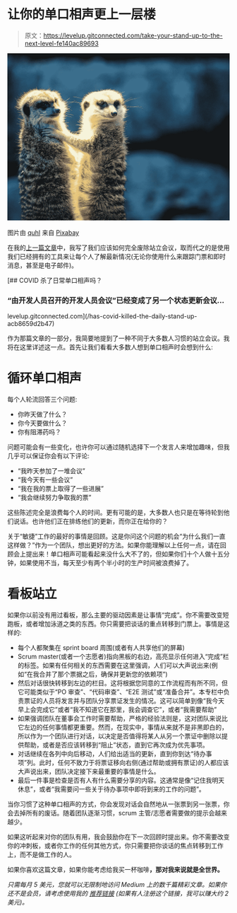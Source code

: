 # 让你的单口相声更上一层楼

> 原文：<https://levelup.gitconnected.com/take-your-stand-up-to-the-next-level-fe140ac89693>

![](img/d6d79bbd7b4dccc09da77dc9690d198e.png)

图片由 [quhl](https://pixabay.com/users/quhl-13354735/) 来自 [Pixabay](https://pixabay.com)

在我的[上一篇文章](/has-covid-killed-the-daily-stand-up-acb8659d2b47)中，我写了我们应该如何完全废除站立会议，取而代之的是使用我们已经拥有的工具来让每个人了解最新情况(无论你使用什么来跟踪门票和即时消息，甚至是电子邮件)。

[](/has-covid-killed-the-daily-stand-up-acb8659d2b47) [## COVID 杀了日常单口相声吗？

### “由开发人员召开的开发人员会议”已经变成了另一个状态更新会议…

levelup.gitconnected.com](/has-covid-killed-the-daily-stand-up-acb8659d2b47) 

作为那篇文章的一部分，我简要地提到了一种不同于大多数人习惯的站立会议。我将在这里详述这一点。首先让我们看看大多数人想到单口相声时会想到什么:

# 循环单口相声

每个人轮流回答三个问题:

*   你昨天做了什么？
*   你今天要做什么？
*   你有阻滞药吗？

问题可能会有一些变化，也许你可以通过随机选择下一个发言人来增加趣味，但我几乎可以保证你会有以下评论:

*   “我昨天参加了一堆会议”
*   “我今天有一些会议”
*   “我在我的票上取得了一些进展”
*   “我会继续努力争取我的票”

这些陈述完全是浪费每个人的时间。更有可能的是，大多数人也只是在等待轮到他们说话。也许他们正在排练他们的更新，而你正在给你的？

关于“敏捷”工作的最好的事情是回顾。这是你问这个问题的机会“为什么我们一直这样做？”作为一个团队，想出更好的方法。如果你能理解以上任何一点，请在回顾会上提出来！单口相声可能看起来没什么大不了的，但如果你们十个人做十五分钟，如果使用不当，每天至少有两个半小时的生产时间被浪费掉了。

# 看板站立

如果你以前没有用过看板，那么主要的驱动因素是让事情“完成”。你不需要改变短跑板，或者增加泳道之类的东西。你只需要把谈话的重点转移到门票上。事情是这样的:

*   每个人都聚集在 sprint board 周围(或者有人共享他们的屏幕)
*   Scrum master(或者一个志愿者)指向黑板的右边，高亮显示任何进入“完成”栏的标签。如果有任何相关的东西需要在这里强调，人们可以大声说出来(例如“在我合并了那个票据之后，确保并更新您的依赖项”)
*   然后对话很快转移到左边的栏目。这将根据您同意的工作流程而有所不同，但它可能类似于“PO 审查”、“代码审查”、“E2E 测试”或“准备合并”。本专栏中负责票证的人员将发言并与团队分享票证发生的情况。这可以简单到像“我今天早上会完成它”或者“我不知道它在那里，我会调查它”，或者“我需要帮助”
*   如果强调团队在董事会工作时需要帮助，严格的经验法则是，这对团队来说比它左边的任何事情都更重要。然而，在现实中，事情从来就不是非黑即白的，所以作为一个团队进行对话，以决定是否值得将某人从另一个票证中删除以提供帮助，或者是否应该转移到“阻止”状态，直到它再次成为优先事项。
*   对话继续在各列中向后移动，人们给出适当的更新，直到你到达“待办事项”列。此时，任何不致力于将票证移向右侧(通过帮助或拥有票证)的人都应该大声说出来，团队决定接下来最重要的事情是什么。
*   最后一件事是检查是否有人有什么需要分享的内容。这通常是像“记住我明天休息”，或者“我需要问一些关于待办事项中即将到来的工作的问题”。

当你习惯了这种单口相声的方式，你会发现对话会自然地从一张票到另一张票，你会去掉所有的废话。随着团队逐渐习惯，scrum 主管/志愿者需要做的提示会越来越少。

如果这听起来对你的团队有用，我会鼓励你在下一次回顾时提出来。你不需要改变你的冲刺板，或者你工作的任何其他方式，你只需要把你谈话的焦点转移到工作上，而不是做工作的人。

如果你喜欢这篇文章，如果你能考虑给我买一杯咖啡[](https://ko-fi.com/richardtbell)**，那对我来说就是全世界。**

*只需每月 5 美元，您就可以无限制地访问 Medium 上的数千篇精彩文章。如果你还不是会员，请考虑使用我的 [*推荐链接*](https://richard-t-bell90.medium.com/membership) *(如果有人注册这个链接，我可以赚大约 2 美元)。**